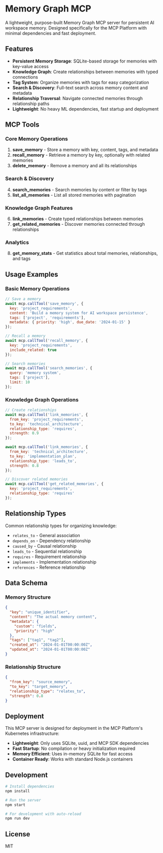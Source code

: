 # Memory Graph MCP

A lightweight, purpose-built Memory Graph MCP server for persistent AI workspace memory. Designed specifically for the MCP Platform with minimal dependencies and fast deployment.

## Features

- **Persistent Memory Storage**: SQLite-based storage for memories with key-value access
- **Knowledge Graph**: Create relationships between memories with typed connections
- **Tag System**: Organize memories with tags for easy categorization
- **Search & Discovery**: Full-text search across memory content and metadata
- **Relationship Traversal**: Navigate connected memories through relationship paths
- **Lightweight**: No heavy ML dependencies, fast startup and deployment

## MCP Tools

### Core Memory Operations

1. **save_memory** - Store a memory with key, content, tags, and metadata
2. **recall_memory** - Retrieve a memory by key, optionally with related memories
3. **delete_memory** - Remove a memory and all its relationships

### Search & Discovery

4. **search_memories** - Search memories by content or filter by tags
5. **list_all_memories** - List all stored memories with pagination

### Knowledge Graph Features

6. **link_memories** - Create typed relationships between memories
7. **get_related_memories** - Discover memories connected through relationships

### Analytics

8. **get_memory_stats** - Get statistics about total memories, relationships, and tags

## Usage Examples

### Basic Memory Operations

```javascript
// Save a memory
await mcp.callTool('save_memory', {
  key: 'project_requirements',
  content: 'Build a memory system for AI workspace persistence',
  tags: ['project', 'requirements'],
  metadata: { priority: 'high', due_date: '2024-01-15' }
});

// Recall a memory
await mcp.callTool('recall_memory', {
  key: 'project_requirements',
  include_related: true
});

// Search memories
await mcp.callTool('search_memories', {
  query: 'memory system',
  tags: ['project'],
  limit: 10
});
```

### Knowledge Graph Operations

```javascript
// Create relationships
await mcp.callTool('link_memories', {
  from_key: 'project_requirements',
  to_key: 'technical_architecture',
  relationship_type: 'requires',
  strength: 0.9
});

await mcp.callTool('link_memories', {
  from_key: 'technical_architecture',
  to_key: 'implementation_plan',
  relationship_type: 'leads_to',
  strength: 0.8
});

// Discover related memories
await mcp.callTool('get_related_memories', {
  key: 'project_requirements',
  relationship_type: 'requires'
});
```

## Relationship Types

Common relationship types for organizing knowledge:

- `relates_to` - General association
- `depends_on` - Dependency relationship
- `caused_by` - Causal relationship
- `leads_to` - Sequential relationship
- `requires` - Requirement relationship
- `implements` - Implementation relationship
- `references` - Reference relationship

## Data Schema

### Memory Structure
```json
{
  "key": "unique_identifier",
  "content": "The actual memory content",
  "metadata": {
    "custom": "fields",
    "priority": "high"
  },
  "tags": ["tag1", "tag2"],
  "created_at": "2024-01-01T00:00:00Z",
  "updated_at": "2024-01-01T00:00:00Z"
}
```

### Relationship Structure
```json
{
  "from_key": "source_memory",
  "to_key": "target_memory",
  "relationship_type": "relates_to",
  "strength": 0.8
}
```

## Deployment

This MCP server is designed for deployment in the MCP Platform's Kubernetes infrastructure:

- **Lightweight**: Only uses SQLite, uuid, and MCP SDK dependencies
- **Fast Startup**: No compilation or heavy initialization required
- **Memory Efficient**: Uses in-memory SQLite for fast access
- **Container Ready**: Works with standard Node.js containers

## Development

```bash
# Install dependencies
npm install

# Run the server
npm start

# For development with auto-reload
npm run dev
```

## License

MIT